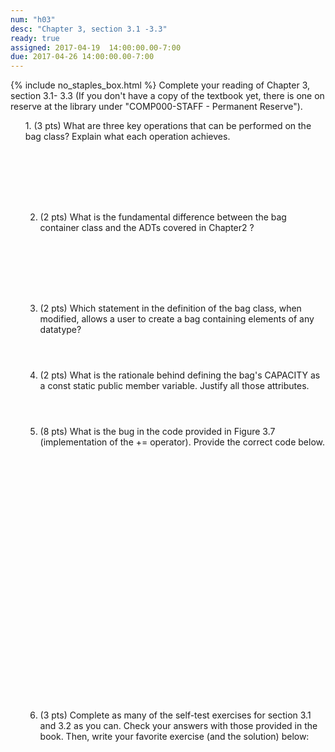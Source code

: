```yaml
---
num: "h03"
desc: "Chapter 3, section 3.1 -3.3"
ready: true
assigned: 2017-04-19  14:00:00.00-7:00
due: 2017-04-26 14:00:00.00-7:00
---
```

{% include no_staples_box.html %}
Complete your reading of Chapter 3, section 3.1- 3.3   (If you don't have a copy of the textbook yet, there is one on reserve at the library under "COMP000-STAFF - Permanent Reserve").

<ol markdown="1">
1. (3 pts) What are three key operations that can be performed on the bag class? Explain what each operation achieves.
<div style="margin-bottom:8em"></div>

2. (2 pts) What is the fundamental difference between the bag container class and the ADTs covered in Chapter2 ?
<div style="margin-bottom:8em"></div>

3. (2 pts) Which statement in the definition of the bag class, when modified, allows a user to create a bag containing elements of any datatype?
<div style="margin-bottom:4em"></div>

4. (2 pts) What is the rationale behind defining the bag's CAPACITY as a const static public member variable. Justify all those attributes.
<div style="margin-bottom:4em"></div>


<div class="pagebreak"></div>

5. (8 pts) What is the bug in the code provided in Figure 3.7 (implementation of the += operator). Provide the correct code below.
<div style="margin-bottom:30em"></div>

6. (3 pts) Complete as many of the self-test exercises for section 3.1 and 3.2 as you can. Check your answers with those provided in the book. Then, write your favorite exercise (and the solution) below:
<div style="margin-bottom:10em"></div>
</ol>